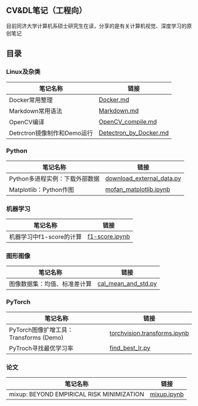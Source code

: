 
## CV&DL笔记（工程向）

目前同济大学计算机系硕士研究生在读，分享的是有关计算机视觉、深度学习的原创笔记

## 目录

### Linux及杂类
 笔记名称         |链接
---------------------------------|--------------
Docker常用整理        | [Docker.md](https://github.com/pascal1129/public_notes/blob/master/notes/Docker.md) 
Markdown常用语法     | [Markdown.md](https://github.com/pascal1129/public_notes/blob/master/notes/Markdown.md) 
OpenCV编译 | [OpenCV_compile.md](https://github.com/pascal1129/public_notes/blob/master/notes/OpenCV_compile.md) 
Detrctron镜像制作和Demo运行 | [Detectron_by_Docker.md](https://github.com/pascal1129/public_notes/blob/master/notes/Detectron_by_Docker.md) 

### Python
 笔记名称         |链接
---------------------------------|--------------
 Python多进程实例：下载外部数据 |[download_external_data.py](https://github.com/pascal1129/CV_Notes/blob/master/codes/download_external_data.py)
Matplotlib：Python作图        | [mofan_matplotlib.ipynb](https://github.com/pascal1129/CV_Notes/blob/master/codes/mofan_matplotlib.ipynb) 

### 机器学习

| 笔记名称                 | 链接                                                         |
| ------------------------ | ------------------------------------------------------------ |
| 机器学习中f1-score的计算 | [f1-score.ipynb](https://github.com/pascal1129/CV_Notes/blob/master/codes/f1-score.ipynb) |

### 图形图像

| 笔记名称                     | 链接                                                         |
| ---------------------------- | ------------------------------------------------------------ |
| 图像数据集：均值、标准差计算 | [cal_mean_and_std.py](https://github.com/pascal1129/CV_Notes/blob/master/codes/cal_mean_and_std.py) |

### PyTorch

| 笔记名称                               | 链接                                                         |
| -------------------------------------- | ------------------------------------------------------------ |
| PyTorch图像扩增工具：Transforms (Demo) | [torchvision.transforms.ipynb](https://github.com/pascal1129/CV_Notes/blob/master/codes/torchvision.transforms.ipynb) |
| PyTroch寻找最优学习率                  | [find_best_lr.py](https://github.com/pascal1129/CV_Notes/blob/master/codes/find_best_lr.py) |

### 论文

| 笔记名称                                  | 链接                                                         |
| ----------------------------------------- | ------------------------------------------------------------ |
| mixup: BEYOND EMPIRICAL RISK MINIMIZATION | [mixup.ipynb](https://github.com/pascal1129/CV_Notes/blob/master/codes/mixup.ipynb) |



